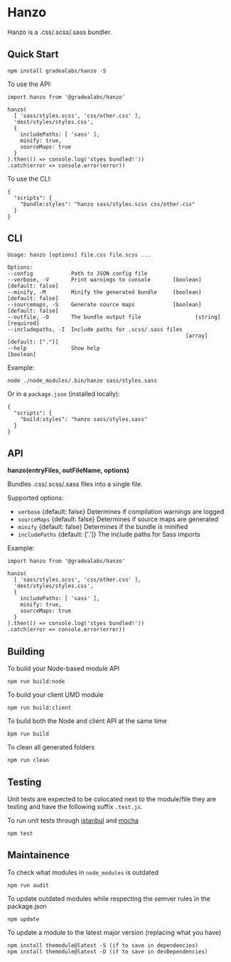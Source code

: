 # Hanzo

Hanzo is a .css/.scss/.sass bundler.

## Quick Start

    npm install gradealabs/hanzo -S

To use the API:

    import hanzo from '@gradealabs/hanzo'

    hanzo(
      [ 'sass/styles.scss', 'css/other.css' ],
      'dest/styles/styles.css',
      {
        includePaths: [ 'sass' ],
        minify: true,
        sourceMaps: true
      }
    ).then(() => console.log('styes bundled!'))
    .catch(error => console.error(error))

To use the CLI:

    {
      "scripts": {
        "bundle:styles": "hanzo sass/styles.scss css/other.css"
      }
    }

## CLI

    Usage: hanzo [options] file.css file.scss ...

    Options:
    --config            Path to JSON config file
    --verbose, -V       Print warnings to console       [boolean] [default: false]
    --minify, -M        Minify the generated bundle     [boolean] [default: false]
    --sourcemaps, -S    Generate source maps            [boolean] [default: false]
    --outfile, -O       The bundle output file                 [string] [required]
    --includepaths, -I  Include paths for .scss/.sass files
                                                            [array] [default: ["."]]
    --help              Show help                                        [boolean]

Example:

    node ./node_modules/.bin/hanzo sass/styles.sass

Or in a `package.json` (installed locally):

    {
      "scripts": {
        "build:styles": "hanzo sass/styles.sass"
      }
    }

## API

**hanzo(entryFiles, outFileName, options)**

Bundles .css/.scss/.sass files into a single file.

Supported options:

- `verbose` {default: false} Determines if compilation warnings are logged
- `sourceMaps` {default: false} Determines if source maps are generated
- `minify` {default: false} Determines if the bundle is minified
- `includePaths` {default: ['.']} The include paths for Sass imports

Example:

    import hanzo from '@gradealabs/hanzo'

    hanzo(
      [ 'sass/styles.scss', 'css/other.css' ],
      'dest/styles/styles.css',
      {
        includePaths: [ 'sass' ],
        minify: true,
        sourceMaps: true
      }
    ).then(() => console.log('styes bundled!'))
    .catch(error => console.error(error))

## Building

To build your Node-based module API

    npm run build:node

To build your client UMD module

    npm run build:client

To build both the Node and client API at the same time

    bpm run build

To clean all generated folders

    npm run clean

## Testing

Unit tests are expected to be colocated next to the module/file they are testing
and have the following suffix `.test.js`.

To run unit tests through [istanbul](https://istanbul.js.org/) and
[mocha](http://mochajs.org/)

    npm test

## Maintainence

To check what modules in `node_modules` is outdated

    npm run audit

To update outdated modules while respecting the semver rules in the package.json

    npm update

To update a module to the latest major version (replacing what you have)

    npm install themodule@latest -S (if to save in dependencies)
    npm install themodule@latest -D (if to save in devDependencies)
